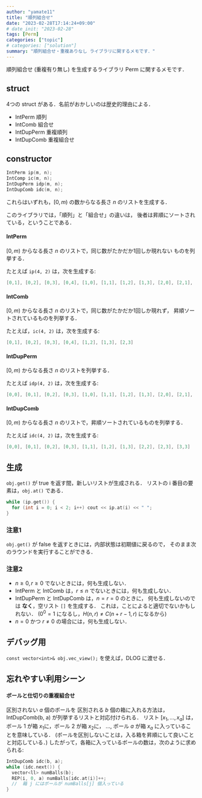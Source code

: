 ```yaml
---
author: "yamate11"
title: "順列組合せ"
date: "2023-02-28T17:14:24+09:00"
# date_init: "2023-02-28"
tags: [Perm]
categories: ["topic"]
# categories: ["solution"]
summary: "順列組合せ・重複ありなし ライブラリに関するメモです．" 
---
```


順列組合せ (重複有り無し) を生成するライブラリ Perm に関するメモです．

## struct

4つの struct がある．名前がおかしいのは歴史的理由による．

* IntPerm      順列
* IntComb      組合せ
* IntDupPerm   重複順列
* IntDupComb   重複組合せ

## constructor

```cpp
IntPerm ip(m, n);
IntComp ic(m, n);
IntDupPerm idp(m, n);
IntDupComb idc(m, n);
```

これらはいずれも，$[0, m)$ の数からなる長さ $n$ のリストを生成する．

このライブラリでは，「順列」と「組合せ」の違いは，
後者は昇順にソートされている，ということである．

#### IntPerm

$[0, m)$ からなる長さ $n$ のリストで，同じ数がたかだか1回しか現れない
ものを列挙する．

たとえば `ip(4, 2)` は，次を生成する:

```cpp
[0,1], [0,2], [0,3], [0,4], [1,0], [1,1], [1,2], [1,3], [2,0], [2,1], [2,2], [2,3], [3,0], [3,1], [3,2], [3,3]
```

#### IntComb

$[0, m)$ からなる長さ $n$ のリストで，同じ数がたかだか1回しか現れず，
昇順ソートされているものを列挙する．

たとえば，`ic(4, 2)` は，次を生成する:

```cpp
[0,1], [0,2], [0,3], [0,4], [1,2], [1,3], [2,3]
```

#### IntDupPerm

$[0, m)$ からなる長さ $n$ のリストを列挙する．

たとえば `idp(4, 2)` は，次を生成する:

```cpp
[0,0], [0,1], [0,2], [0,3], [1,0], [1,1], [1,2], [1,3], [2,0], [2,1], [2,2], [2,3], [3,0], [3,1], [3,2], [3,3]
```


#### IntDupComb

$[0, m)$ からなる長さ $n$ のリストで，昇順ソートされているものを列挙する．

たとえば `idc(4, 2)` は，次を生成する:

```cpp
[0,0], [0,1], [0,2], [0,3], [1,1], [1,2], [1,3], [2,2], [2,3], [3,3]
```

## 生成

`obj.get()` が true を返す間，新しいリストが生成される．
リストの i 番目の要素は，`obj.at()` である．

```cpp
while (ip.get()) {
  for (int i = 0; i < 2; i++) cout << ip.at(i) << " ";
}
```

### 注意1

`obj.get()` が false を返すときには，内部状態は初期値に戻るので，
そのまま次のラウンドを実行することができる．

### 注意2

* $n \geq 0, r \geq 0$ でないときには，何も生成しない．
* IntPerm と IntComb は，$r \leq n$ でないときには，何も生成しない．
* IntDupPerm と IntDupComb は，$n = r = 0$ のときに，
  何も生成しないのでは __なく__，空リスト `[]` を生成する．
  これは，ことによると適切でないかもしれない．
  ($0^0 = 1$ になるし，$H(n, r) \neq C(n+r-1, r)$ になるから)
* $n = 0$ かつ $r \neq 0$ の場合には，何も生成しない．

## デバッグ用

`const vector<int>& obj.vec_view();` を使えば，DLOG に渡せる．

## 忘れやすい利用シーン

#### ボールと仕切りの重複組合せ

区別されない $a$ 個のボールを 区別される $b$ 個の箱に入れる方法は，
IntDupComb(b, a) が列挙するリストと対応付けられる．
リスト $[x_1, ..., x_a]$ は，ボール $1$ が箱 $x_1$に，ボール $2$ が箱 $x_2$に，
..., ボール $a$ が箱 $x_a$ に入っていることを意味している．
(ボールを区別しないことは，入る箱を昇順にして良いことと対応している．)
したがって，各箱に入っているボールの数は，次のように求められる:

```cpp
IntDupComb idc(b, a);
while (idc.next()) {
  vector<ll> numBalls(b);
  REP(i, 0, a) numBalls[idc.at(i)]++;
  //  箱 j にはボールが numBalls[j] 個入っている
}
```






